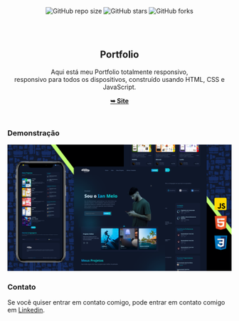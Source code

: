 <div align="center">

![GitHub repo size](https://img.shields.io/github/repo-size/ichumbo/Portfolio)
  ![GitHub stars](https://img.shields.io/github/stars/ichumbo/Portfolio?style=social)
  ![GitHub forks](https://img.shields.io/github/forks/ichumbo/Portfolio?style=social)

  <br />
  <br />

  <h2 align="center">Portfolio</h2>

  Aqui está meu Portfolio totalmente responsivo, <br />responsivo para todos os dispositivos, construído usando HTML, CSS e JavaScript.

  <a href="https://ichumbo-portfolio.netlify.app"><strong>➥ Site</strong></a>

</div>

<br />

### Demonstração

![Ridex Desktop Demo](./readme-images/desktop.png "Desktop Demo")


### Contato

Se você quiser entrar em contato comigo, pode entrar em contato comigo em [Linkedin](https://www.linkedin.com/in/ichumbo/).
